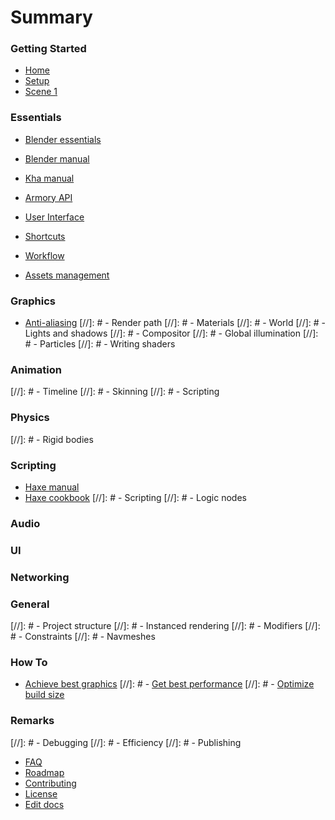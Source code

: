 # Summary


### Getting Started

- [Home](readme.md)
- [Setup](getting_started/setup.md)
- [Scene 1](getting_started/scene1.md)


### Essentials

- [Blender essentials](https://cgcookie.com/lesson/first-steps-with-blender/)
- [Blender manual](https://www.blender.org/manual/)
- [Kha manual](https://github.com/KTXSoftware/Kha/wiki)
- [Armory API](http://armory3d.org/api)


- [User Interface](essentials/ui.md)
- [Shortcuts](essentials/shortcuts.md)
- [Workflow](essentials/workflow.md)
- [Assets management](essentials/assetsmanagement.md)


### Graphics

- [Anti-aliasing](graphics/antialiasing.md)
[//]: # - Render path
[//]: # - Materials
[//]: # - World
[//]: # - Lights and shadows
[//]: # - Compositor
[//]: # - Global illumination
[//]: # - Particles
[//]: # - Writing shaders


### Animation

[//]: # - Timeline
[//]: # - Skinning
[//]: # - Scripting


### Physics

[//]: # - Rigid bodies


### Scripting

- [Haxe manual](https://haxe.org/manual/introduction.html)
- [Haxe cookbook](http://code.haxe.org/category/beginner/)
[//]: # - Scripting
[//]: # - Logic nodes


### Audio


### UI


### Networking


### General

[//]: # - Project structure
[//]: # - Instanced rendering
[//]: # - Modifiers
[//]: # - Constraints
[//]: # - Navmeshes


### How To

- [Achieve best graphics](howto/bestgraphics.md)
[//]: # - [Get best performance]()
[//]: # - [Optimize build size]()


### Remarks

[//]: # - Debugging
[//]: # - Efficiency
[//]: # - Publishing

- [FAQ](remarks/faq.md)
- [Roadmap](remarks/roadmap.md)
- [Contributing](remarks/contributing.md)
- [License](remarks/license.md)
- [Edit docs](https://github.com/armory3d/armory_docs)
